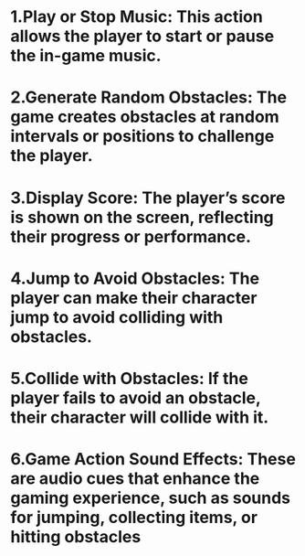 # 1.Play or Stop Music: This action allows the player to start or pause the in-game music.
# 2.Generate Random Obstacles: The game creates obstacles at random intervals or positions to challenge the player.
# 3.Display Score: The player’s score is shown on the screen, reflecting their progress or performance.
# 4.Jump to Avoid Obstacles: The player can make their character jump to avoid colliding with obstacles.
# 5.Collide with Obstacles: If the player fails to avoid an obstacle, their character will collide with it.
# 6.Game Action Sound Effects: These are audio cues that enhance the gaming experience, such as sounds for jumping, collecting items, or hitting obstacles
